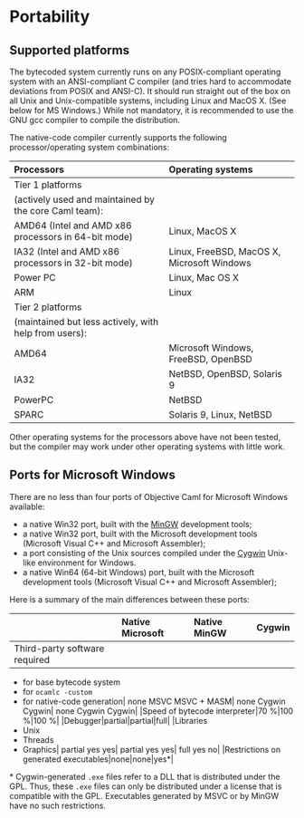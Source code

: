 Portability
===========

Supported platforms
-------------------

The bytecoded system currently runs on any POSIX-compliant operating system with an ANSI-compliant C compiler (and tries hard to accommodate deviations from POSIX and ANSI-C). It should run straight out of the box on all Unix and Unix-compatible systems, including Linux and MacOS X. (See below for MS Windows.) While not mandatory, it is recommended to use the GNU gcc compiler to compile the distribution.

The native-code compiler currently supports the following processor/operating system combinations:

|Processors|Operating systems|
|:---------|:----------------|
|Tier 1 platforms
 (actively used and maintained by the core Caml team):|
|AMD64 (Intel and AMD x86 processors in 64-bit mode)|Linux, MacOS X|
|IA32 (Intel and AMD x86 processors in 32-bit mode)|Linux, FreeBSD, MacOS X, Microsoft Windows|
|Power PC|Linux, Mac OS X|
|ARM|Linux|
|Tier 2 platforms
 (maintained but less actively, with help from users):|
|AMD64|Microsoft Windows, FreeBSD, OpenBSD|
|IA32|NetBSD, OpenBSD, Solaris 9|
|PowerPC|NetBSD|
|SPARC|Solaris 9, Linux, NetBSD|

Other operating systems for the processors above have not been tested, but the compiler may work under other operating systems with little work.

Ports for Microsoft Windows
---------------------------

There are no less than four ports of Objective Caml for Microsoft Windows available:

-   a native Win32 port, built with the [MinGW](http://sourceforge.net/projects/mingw/files/Automated%20MinGW%0A%20%20Installer/mingw-get-inst/) development tools;
-   a native Win32 port, built with the Microsoft development tools (Microsoft Visual C++ and Microsoft Assembler);
-   a port consisting of the Unix sources compiled under the [Cygwin](http://cygwin.com/) Unix-like environment for Windows.
-   a native Win64 (64-bit Windows) port, built with the Microsoft development tools (Microsoft Visual C++ and Microsoft Assembler);

Here is a summary of the main differences between these ports:

||Native Microsoft|Native MinGW|Cygwin|
|:--|:---------------|:-----------|:-----|
|Third-party software required
 - for base bytecode system
 - for `ocamlc -custom`
 - for native-code generation|
 none
 MSVC
 MSVC + MASM|
 none
 Cygwin
 Cygwin|
 none
 Cygwin
 Cygwin|
|Speed of bytecode interpreter|70 %|100 %|100 %|
|Debugger|partial|partial|full|
|Libraries
 - Unix
 - Threads
 - Graphics|
 partial
 yes
 yes|
 partial
 yes
 yes|
 full
 yes
 no|
|Restrictions on generated executables|none|none|yes\*|

\* Cygwin-generated `.exe` files refer to a DLL that is distributed under the GPL. Thus, these `.exe` files can only be distributed under a license that is compatible with the GPL. Executables generated by MSVC or by MinGW have no such restrictions.
